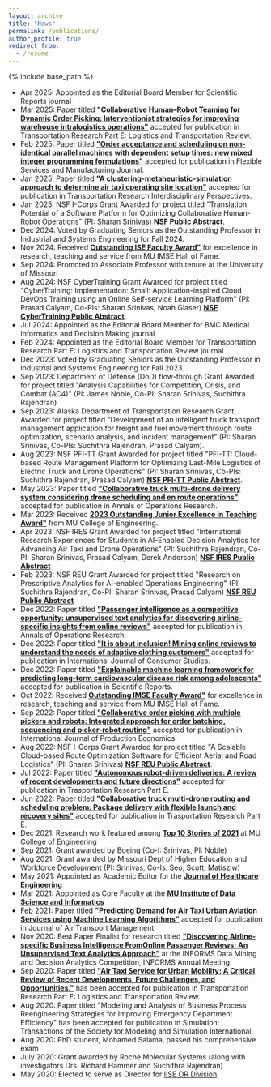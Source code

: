 ```yaml
---
layout: archive
title: "News"
permalink: /publications/
author_profile: true
redirect_from:
  - /resume
---
```


{% include base_path %}

* Apr 2025: Appointed as the Editorial Board Member for Scientific Reports journal
* Mar 2025: Paper titled [**"Collaborative Human–Robot Teaming for Dynamic Order Picking: Interventionist strategies for improving warehouse intralogistics operations"**](https://www.sciencedirect.com/science/article/abs/pii/S1366554525001231) accepted for publication in Transportation Research Part E: Logistics and Transportation Review.
* Feb 2025: Paper titled [**"Order acceptance and scheduling on non-identical parallel machines with dependent setup times: new mixed integer programming formulations"**](https://link.springer.com/article/10.1007/s10696-025-09602-z) accepted for publication in Flexible Services and Manufacturing Journal.
* Jan 2025: Paper titled [**"A clustering-metaheuristic-simulation approach to determine air taxi operating site location"**](https://www.sciencedirect.com/science/article/pii/S2590198225000090) accepted for publication in Transportation Research Interdisciplinary Perspectives.
* Jan 2025: NSF I-Corps Grant Awarded for project titled "Translation Potential of a Software Platform for Optimizing Collaborative Human-Robot Operations" (PI: Sharan Srinivas) [**NSF Public Abstract**](https://www.nsf.gov/awardsearch/showAward?AWD_ID=2447357).
* Dec 2024: Voted by Graduating Seniors as the Outstanding Professor in Industrial and Systems Engineering for Fall 2024.
* Nov 2024: Received  [**Outstanding ISE Faculty Award"**](https://engineering.missouri.edu/2024/eight-inducted-into-industrial-and-systems-engineering-hall-of-fame/) for excellence in research, teaching and service from MU IMSE Hall of Fame.
* Sep 2024: Promoted to Associate Professor with tenure at the University of Missouri 
* Aug 2024: NSF CyberTraining Grant Awarded for project titled "CyberTraining: Implementation: Small: Application-inspired Cloud DevOps Training using an Online Self-service Learning Platform" (PI: Prasad Calyam, Co-PIs: Sharan Srinivas, Noah Glaser) [**NSF CyberTraining Public Abstract**](https://www.nsf.gov/awardsearch/showAward?AWD_ID=2417826).
* Jul 2024: Appointed as the Editorial Board Member for BMC Medical Informatics and Decision Making journal
* Feb 2024: Appointed as the Editorial Board Member for Transportation Research Part E: Logistics and Transportation Review journal
* Dec 2023: Voted by Graduating Seniors as the Outstanding Professor in Industrial and Systems Engineering for Fall 2023.
* Sep 2023: Department of Defense (DoD) flow-through Grant Awarded for project titled "Analysis Capabilities for Competition, Crisis, and Combat (AC4)" (PI: James Noble, Co-PI: Sharan Srinivas, Suchithra Rajendran)
* Sep 2023: Alaska Department of Transportation Research Grant Awarded for project titled "Development of an intelligent truck transport management application for freight and fuel movement through route optimization, scenario analysis, and incident management" (PI: Sharan Srinivas, Co-PIs: Suchithra Rajendran, Prasad Calyam).
* Aug 2023:  NSF PFI-TT Grant Awarded for project titled "PFI-TT: Cloud-based Route Management Platform for Optimizing Last-Mile Logistics of Electric Truck and Drone Operations" (PI: Sharan Srinivas, Co-PIs: Suchithra Rajendran, Prasad Calyam) [**NSF PFI-TT Public Abstract**](https://www.nsf.gov/awardsearch/showAward?AWD_ID=2313887).
* May 2023: Paper titled [**"Collaborative truck multi-drone delivery system considering drone scheduling and en route operations"**](https://link.springer.com/article/10.1007/s10479-023-05418-y) accepted for publication in Annals of Operations Research.
* Mar 2023: Received  [**2023 Outstanding Junior Excellence in Teaching Award"**](https://engineering.missouri.edu/2023/faculty-staff-students-recognized-for-outstanding-contributions-performance/) from MU College of Engineering.
* Apr 2023: NSF IRES Grant Awarded for project titled "International Research Experiences for Students in AI-Enabled Decision Analytics for Advancing Air Taxi and Drone Operations" (PI: Suchithra Rajendran, Co-PI: Sharan Srinivas, Prasad Calyam, Derek Anderson) [**NSF IRES Public Abstract**](https://www.nsf.gov/awardsearch/showAward?AWD_ID=2245469&HistoricalAwards=false)
* Feb 2023:  NSF REU Grant Awarded for project titled "Research on Prescriptive Analytics for AI-enabled Operations Engineering" (PI: Suchithra Rajendran, Co-PI: Sharan Srinivas, Prasad Calyam) [**NSF REU Public Abstract**](https://www.nsf.gov/awardsearch/showAward?AWD_ID=2243589&HistoricalAwards=false)
* Dec 2022: Paper titled [**"Passenger intelligence as a competitive opportunity: unsupervised text analytics for discovering airline-specific insights from online reviews"**](https://link.springer.com/article/10.1007/s10479-022-05162-9) accepted for publication in Annals of Operations Research.
* Dec 2022: Paper titled [**"It is about inclusion! Mining online reviews to understand the needs of adaptive clothing customers"**](https://onlinelibrary.wiley.com/doi/abs/10.1111/ijcs.12895) accepted for publication in International Journal of Consumer Studies.
* Dec 2022: Paper titled [**"Explainable machine learning framework for predicting long-term cardiovascular disease risk among adolescents"**](https://www.nature.com/articles/s41598-022-25933-5) accepted for publication in Scientific Reports.
* Oct 2022: Received  [**Outstanding IMSE Faculty Award"**](https://engineering.missouri.edu/2022/eleven-inducted-into-industrial-and-manufacturing-systems-hall-of-fame/) for excellence in research, teaching and service from MU IMSE Hall of Fame.
* Sep 2022: Paper titled [**"Collaborative order picking with multiple pickers and robots: Integrated approach for order batching, sequencing and picker-robot routing"**](https://www.sciencedirect.com/science/article/abs/pii/S092552732200216X) accepted for publication in International Journal of Production Economics.
* Aug 2022:  NSF I-Corps Grant Awarded for project titled "A Scalable Cloud-based Route Optimization Software for Efficient Aerial and Road Logistics" (PI: Sharan Srinivas) [**NSF REU Public Abstract**](https://www.nsf.gov/awardsearch/showAward?AWD_ID=2240977&HistoricalAwards=false).
* Jul 2022: Paper titled [**"Autonomous robot-driven deliveries: A review of recent developments and future directions"**](https://www.sciencedirect.com/science/article/abs/pii/S1366554522002150) accepted for publication in Trasportation Research Part E.
* Jun 2022: Paper titled [**"Collaborative truck multi-drone routing and scheduling problem: Package delivery with flexible launch and recovery sites"**](https://www.sciencedirect.com/science/article/abs/pii/S1366554522001776) accepted for publication in Trasportation Research Part E.
* Dec 2021: Research work featured among [**Top 10 Stories of 2021**](https://engineering.missouri.edu/2021/robots-plastics-and-cows-top-10-research-stories-of-2021/) at MU College of Engineering
* Sep 2021: Grant awarded by Boeing (Co-I: Srinivas, PI: Noble)
* Aug 2021: Grant awarded by Missouri Dept of Higher Education and Workforce Development (PI: Srinivas, Co-Is: Seo, Scott, Matisziw)
* May 2021: Appointed as Academic Editor for the [**Journal of Healthcare Engineering**](https://www.hindawi.com/journals/jhe/?utm_source=google&utm_medium=cpc&utm_campaign=HDW_MRKT_GBL_SUB_ADWO_PAI_DYNA_JOUR_X&gclid=Cj0KCQjwwLKFBhDPARIsAPzPi-LpaXRKWJgSBntlnfb9hsrUuMm9GKX5UaAOvTLeny-ETtKWhskzCHsaAjHNEALw_wcB)
* Mar 2021: Appointed as Core Faculty at the [**MU Institute of Data Science and Informatics**](https://muidsi.missouri.edu/person/sharan-srinivas/)
* Feb 2021: Paper titled [**"Predicting Demand for Air Taxi Urban Aviation Services using Machine Learning Algorithms"**](https://doi.org/10.1016/j.jairtraman.2021.102043) accepted for publication in Journal of Air Transport Management.
* Nov 2020: Best Paper Finalist for research titled [**"Discovering  Airline-specific  Business  Intelligence  FromOnline  Passenger Reviews:  An  Unsupervised  Text  Analytics  Approach"**](https://www.informs.org/Recognizing-Excellence/Award-Recipients/Sharan-Srinivas) at the INFORMS Data Mining and Decision Analytics Competition, INFORMS Annual Meeting.
* Sep 2020: Paper titled [**"Air Taxi Service for Urban Mobility: A Critical Review of Recent Developments, Future Challenges, and Opportunities."**](https://doi.org/10.1016/j.tre.2020.102090) has been accepted for publication in Transportation Research Part E: Logistics and Transportation Review.
* Aug 2020: Paper titled "Modeling and Analysis of Business Process Reengineering Strategies for Improving Emergency Department Efficiency" has been accepted for publication in Simulation: Transactions of the Society for Modeling and Simulation International.
* Aug 2020: PhD student, Mohamed Salama, passed his comprehensive exam
* July 2020: Grant awarded by Roche Molecular Systems (along with investigators Drs. Richard Hammer and Suchithra Rajendran)
* May 2020: Elected to serve as Director for [IISE OR Division](https://www.iise.org/Details.aspx?id=1132#or)
